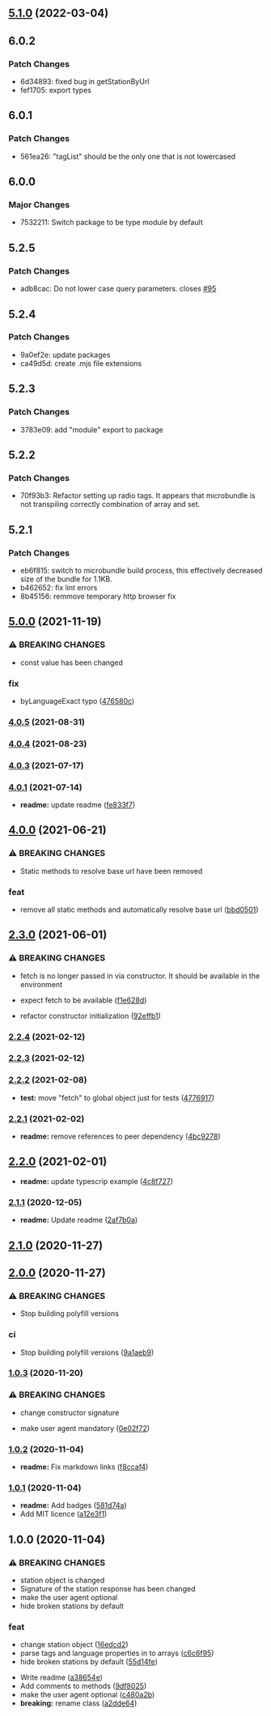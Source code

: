 ## [5.1.0](https://github.com/ivandotv/radio-browser-api/compare/v5.0.0...v5.1.0) (2022-03-04)

## 6.0.2

### Patch Changes

- 6d34893: fixed bug in getStationByUrl
- fef1705: export types

## 6.0.1

### Patch Changes

- 561ea26: "tagList" should be the only one that is not lowercased

## 6.0.0

### Major Changes

- 7532211: Switch package to be type module by default

## 5.2.5

### Patch Changes

- adb8cac: Do not lower case query parameters. closes [#95](https://github.com/ivandotv/radio-browser-api/issues/95)

## 5.2.4

### Patch Changes

- 9a0ef2e: update packages
- ca49d5d: create .mjs file extensions

## 5.2.3

### Patch Changes

- 3783e09: add "module" export to package

## 5.2.2

### Patch Changes

- 70f93b3: Refactor setting up radio tags. It appears that microbundle is not transpiling correctly combination of array and set.

## 5.2.1

### Patch Changes

- eb6f815: switch to microbundle build process, this effectively decreased size of the bundle for 1.1KB.
- b462652: fix lint errors
- 8b45156: remmove temporary http browser fix

## [5.0.0](https://github.com/ivandotv/radio-browser-api/compare/v4.0.5...v5.0.0) (2021-11-19)

### ⚠ BREAKING CHANGES

- const value has been changed

### fix

- byLanguageExact typo ([476580c](https://github.com/ivandotv/radio-browser-api/commit/476580c67372d07fc8714fda086793e6964430a8))

### [4.0.5](https://github.com/ivandotv/radio-browser-api/compare/v4.0.4...v4.0.5) (2021-08-31)

### [4.0.4](https://github.com/ivandotv/radio-browser-api/compare/v4.0.3...v4.0.4) (2021-08-23)

### [4.0.3](https://github.com/ivandotv/radio-browser-api/compare/v4.0.2...v4.0.3) (2021-07-17)

### [4.0.1](https://github.com/ivandotv/radio-browser-api/compare/v4.0.0...v4.0.1) (2021-07-14)

- **readme:** update readme ([fe833f7](https://github.com/ivandotv/radio-browser-api/commit/fe833f77364f750f7fcdb5d7b8c8ea5a9b1a89f7))

## [4.0.0](https://github.com/ivandotv/radio-browser-api/compare/v3.0.0...v4.0.0) (2021-06-21)

### ⚠ BREAKING CHANGES

- Static methods to resolve base url have been removed

### feat

- remove all static methods and automatically resolve base url ([bbd0501](https://github.com/ivandotv/radio-browser-api/commit/bbd0501e4cc057d1780d367a04d139d8255e7522))

## [2.3.0](https://github.com/ivandotv/radio-browser-api/compare/v2.2.4...v2.3.0) (2021-06-01)

### ⚠ BREAKING CHANGES

- fetch is no longer passed in via constructor. It should be available in the
  environment

- expect fetch to be available ([f1e628d](https://github.com/ivandotv/radio-browser-api/commit/f1e628d0011986261060fdd4e4e6262506d877bf))
- refactor constructor initialization ([92effb1](https://github.com/ivandotv/radio-browser-api/commit/92effb1577b737d20c04057b9fc103a540c4b162))

### [2.2.4](https://github.com/ivandotv/radio-browser-api/compare/v2.2.3...v2.2.4) (2021-02-12)

### [2.2.3](https://github.com/ivandotv/radio-browser-api/compare/v2.2.2...v2.2.3) (2021-02-12)

### [2.2.2](https://github.com/ivandotv/radio-browser-api/compare/v2.2.1...v2.2.2) (2021-02-08)

- **test:** move "fetch" to global object just for tests ([4776917](https://github.com/ivandotv/radio-browser-api/commit/477691716ce4e3357a6cfe3e8474f75322c96437))

### [2.2.1](https://github.com/ivandotv/radio-browser-api/compare/v2.2.0...v2.2.1) (2021-02-02)

- **readme:** remove references to peer dependency ([4bc9278](https://github.com/ivandotv/radio-browser-api/commit/4bc927857023897a69cdfd1fb627349edfb13f66))

## [2.2.0](https://github.com/ivandotv/radio-browser-api/compare/v2.1.1...v2.2.0) (2021-02-01)

- **readme:** update typescrip example ([4c8f727](https://github.com/ivandotv/radio-browser-api/commit/4c8f727bc72decae51feb2a474d78577115a7544))

### [2.1.1](https://github.com/ivandotv/radio-browser-api/compare/v2.1.0...v2.1.1) (2020-12-05)

- **readme:** Update readme ([2af7b0a](https://github.com/ivandotv/radio-browser-api/commit/2af7b0a70e201c4e1e2cbe3b9ac787df168c8bad))

## [2.1.0](https://github.com/ivandotv/radio-browser-api/compare/v2.0.0...v2.1.0) (2020-11-27)

## [2.0.0](https://github.com/ivandotv/radio-browser-api/compare/v1.0.3...v2.0.0) (2020-11-27)

### ⚠ BREAKING CHANGES

- Stop building polyfill versions

### ci

- Stop building polyfill versions ([9a1aeb9](https://github.com/ivandotv/radio-browser-api/commit/9a1aeb93e2485282a1804672040743e8e2af0af9))

### [1.0.3](https://github.com/ivandotv/radio-browser-api/compare/v1.0.2...v1.0.3) (2020-11-20)

### ⚠ BREAKING CHANGES

- change constructor signature

- make user agent mandatory ([0e02f72](https://github.com/ivandotv/radio-browser-api/commit/0e02f72f8f8b0fbe9ca9fa84d8c22e76b40adaad))

### [1.0.2](https://github.com/ivandotv/radio-browser-api/compare/v1.0.1...v1.0.2) (2020-11-04)

- **readme:** Fix markdown links ([f8ccaf4](https://github.com/ivandotv/radio-browser-api/commit/f8ccaf46a81ef287035098c0022ebda09392464a))

### [1.0.1](https://github.com/ivandotv/radio-browser-api/compare/v1.0.0...v1.0.1) (2020-11-04)

- **readme:** Add badges ([581d74a](https://github.com/ivandotv/radio-browser-api/commit/581d74acc52bebcd2ea4742aad1f38769518cb1d))
- Add MIT licence ([a12e3f1](https://github.com/ivandotv/radio-browser-api/commit/a12e3f1eb84ea94d56e199925cd8c105e0cedccb))

## 1.0.0 (2020-11-04)

### ⚠ BREAKING CHANGES

- station object is changed
- Signature of the station response has been changed
- make the user agent optional
- hide broken stations by default

### feat

- change station object ([16edcd2](https://github.com/ivandotv/radio-browser-api/commit/16edcd28bb1747b2a7bc2ae85dd8303e7f3face8))
- parse tags and language properties in to arrays ([c6c6f95](https://github.com/ivandotv/radio-browser-api/commit/c6c6f9589ef9fa5cbfc758d0108ab30c1af4508b))
- hide broken stations by default ([55d14fe](https://github.com/ivandotv/radio-browser-api/commit/55d14feb12fc100b1f7074dea42dc6bfb0dc5d02))

* Write readme ([a38654e](https://github.com/ivandotv/radio-browser-api/commit/a38654e25bca55ff4adb340585c3e0cdcc2da45f))
* Add comments to methods ([9df8025](https://github.com/ivandotv/radio-browser-api/commit/9df8025529a8573de4e82bab9c2c967baaf06ab5))
* make the user agent optional ([c480a2b](https://github.com/ivandotv/radio-browser-api/commit/c480a2bd3f806e2466dd29b9e69035dde68f5e52))
* **breaking:** rename class ([a2dde64](https://github.com/ivandotv/radio-browser-api/commit/a2dde6469f7e75905aafa90b9d565dec092050b6))
